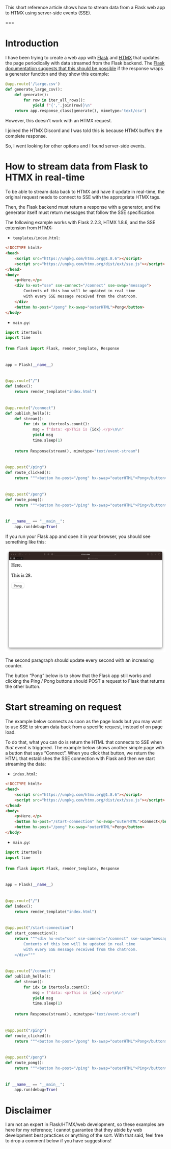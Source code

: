 This short reference article shows how to stream data from a Flask web app to HTMX using server-side events (SSE).

===

# Introduction

I have been trying to create a web app with [Flask] and [HTMX] that updates the page periodically with data streamed from the Flask backend.
The [Flask documentation suggests that this should be possible][flask-streaming] if the response wraps a generator function and they show this example:

```py
@app.route('/large.csv')
def generate_large_csv():
    def generate():
        for row in iter_all_rows():
            yield f"{','.join(row)}\n"
    return app.response_class(generate(), mimetype='text/csv')
```

However, this doesn't work with an HTMX request.

I joined the HTMX Discord and I was told this is because HTMX buffers the complete response.

So, I went looking for other options and I found server-side events.


# How to stream data from Flask to HTMX in real-time

To be able to stream data back to HTMX and have it update in real-time, the original request needs to connect to SSE with the appropriate HTMX tags.

Then, the Flask backend must return a response with a generator, and the generator itself must return messages that follow the SSE specification.

The following example works with Flask 2.2.3, HTMX 1.8.6, and the SSE extension from HTMX:

 - `templates/index.html`:

```html
<!DOCTYPE html5>
<head>
    <script src="https://unpkg.com/htmx.org@1.8.6"></script>
    <script src="https://unpkg.com/htmx.org/dist/ext/sse.js"></script>
</head>
<body>
    <p>Here.</p>
    <div hx-ext="sse" sse-connect="/connect" sse-swap="message">
        Contents of this box will be updated in real time
        with every SSE message received from the chatroom.
    </div>
    <button hx-post="/pong" hx-swap="outerHTML">Pong</button>
</body>
```

 - `main.py`:

```py
import itertools
import time

from flask import Flask, render_template, Response


app = Flask(__name__)


@app.route("/")
def index():
    return render_template("index.html")


@app.route("/connect")
def publish_hello():
    def stream():
        for idx in itertools.count():
            msg = f"data: <p>This is {idx}.</p>\n\n"
            yield msg
            time.sleep(1)

    return Response(stream(), mimetype="text/event-stream")


@app.post("/ping")
def route_clicked():
    return """<button hx-post="/pong" hx-swap="outerHTML">Pong</button>"""


@app.post("/pong")
def route_pong():
    return """<button hx-post="/ping" hx-swap="outerHTML">Ping</button>"""


if __name__ == "__main__":
    app.run(debug=True)
```

If you run your Flask app and open it in your browser, you should see something like this:

![Screenshot of a simple web page that uses HTMX to fetch data from Flask and that uses server-side events (SSE) to stream data back from Flask.](_demo_screenshot.png "HTMX web page that updates with real-time data from Flask.")

The second paragraph should update every second with an increasing counter.

The button “Pong” below is to show that the Flask app still works and clicking the Ping / Pong buttons should POST a request to Flask that returns the other button.


# Start streaming on request

The example below connects as soon as the page loads but you may want to use SSE to stream data back from a specific request, instead of on page load.

To do that, what you can do is return the HTML that connects to SSE when _that_ event is triggered.
The example below shows another simple page with a button that says “Connect”.
When you click that button, we return the HTML that establishes the SSE connection with Flask and then we start streaming the data:

 - `index.html`:

```html
<!DOCTYPE html5>
<head>
    <script src="https://unpkg.com/htmx.org@1.8.6"></script>
    <script src="https://unpkg.com/htmx.org/dist/ext/sse.js"></script>
</head>
<body>
    <p>Here.</p>
    <button hx-post="/start-connection" hx-swap="outerHTML">Connect</button>
    <button hx-post="/pong" hx-swap="outerHTML">Pong</button>
</body>
```

 - `main.py`:

```py
import itertools
import time

from flask import Flask, render_template, Response


app = Flask(__name__)


@app.route("/")
def index():
    return render_template("index.html")


@app.post("/start-connection")
def start_connection():
    return """<div hx-ext="sse" sse-connect="/connect" sse-swap="message">
        Contents of this box will be updated in real time
        with every SSE message received from the chatroom.
    </div>"""


@app.route("/connect")
def publish_hello():
    def stream():
        for idx in itertools.count():
            msg = f"data: <p>This is {idx}.</p>\n\n"
            yield msg
            time.sleep(1)

    return Response(stream(), mimetype="text/event-stream")


@app.post("/ping")
def route_clicked():
    return """<button hx-post="/pong" hx-swap="outerHTML">Pong</button>"""


@app.post("/pong")
def route_pong():
    return """<button hx-post="/ping" hx-swap="outerHTML">Ping</button>"""


if __name__ == "__main__":
    app.run(debug=True)
```


# Disclaimer

I am not an expert in Flask/HTMX/web development, so these examples are here for my reference;
I cannot guarantee that they abide by web development best practices or anything of the sort.
With that said, feel free to drop a comment below if you have suggestions!


[flask]: https://flask.palletsprojects.com/en/2.2.x/
[htmx]: https://htmx.org
[flask-streaming]: https://flask.palletsprojects.com/en/2.1.x/patterns/streaming/#basic-usage
